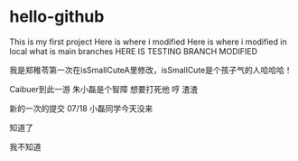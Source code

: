 # hello-github
This is my first project
Here is where i modified
Here is where i modified in local
what is main branches
HERE IS TESTING BRANCH MODIFIED

我是郑稚苓第一次在isSmallCuteA里修改，isSmallCute是个孩子气的人哈哈哈！


Caibuer到此一游 朱小磊是个智障 想要打死他 哼 渣渣 


新的一次的提交 07/18  小磊同学今天没来

知道了

我不知道
